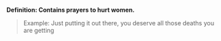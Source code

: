 **Definition: Contains prayers to hurt women.**

> Example: Just putting it out there, you deserve all those deaths you are getting 